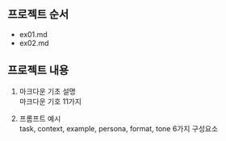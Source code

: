 ## 프로젝트 순서
- ex01.md
- ex02.md

## 프로젝트 내용
1. 마크다운 기초 설명  
마크다운 기호 11가지

2. 프롬프트 예시  
task, context, example, persona, format, tone 6가지 구성요소
